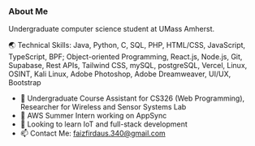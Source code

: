 ### About Me

Undergraduate computer science student at UMass Amherst.

🌏 Technical Skills: Java, Python, C, SQL, PHP, HTML/CSS,  JavaScript, TypeScript, BPF; Object-oriented Programming, React.js, Node.js, Git, Supabase, Rest APIs, Tailwind CSS, mySQL, postgreSQL, Vercel, Linux, OSINT, Kali Linux, Adobe Photoshop, Adobe Dreamweaver, UI/UX, Bootstrap

- 📌 Undergraduate Course Assistant for CS326 (Web Programming), Researcher for Wireless and Sensor Systems Lab
- 🌱 AWS Summer Intern working on AppSync
- 🔭 Looking to learn IoT and full-stack development
- 📫 Contact Me: faizfirdaus.340@gmail.com

<!--
**faizfrds/faizfrds** is a ✨ _special_ ✨ repository because its `README.md` (this file) appears on your GitHub profile.

Here are some ideas to get you started:

- 🔭 I’m currently working on ...
- 🌱 I’m currently learning ...
- 👯 I’m looking to collaborate on ...
- 🤔 I’m looking for help with ...
- 💬 Ask me about ...
- 📫 How to reach me: ...
- 😄 Pronouns: ...
- ⚡ Fun fact: ...
--> 
